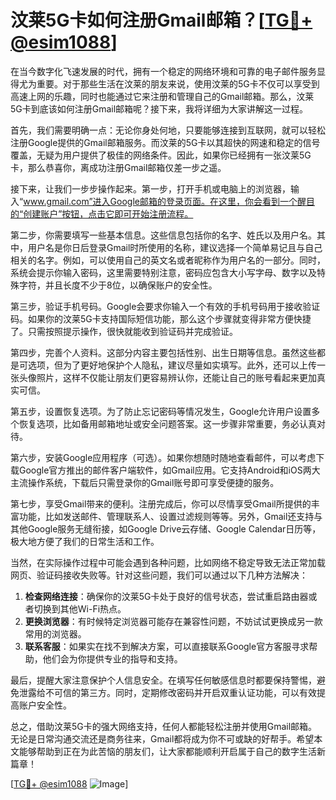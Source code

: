 # 汶莱5G卡如何注册Gmail邮箱？[[TG💪+ @esim1088](https://t.me/s/esim1088)]

在当今数字化飞速发展的时代，拥有一个稳定的网络环境和可靠的电子邮件服务显得尤为重要。对于那些生活在汶莱的朋友来说，使用汶莱的5G卡不仅可以享受到高速上网的乐趣，同时也能通过它来注册和管理自己的Gmail邮箱。那么，汶莱5G卡到底该如何注册Gmail邮箱呢？接下来，我将详细为大家讲解这一过程。

首先，我们需要明确一点：无论你身处何地，只要能够连接到互联网，就可以轻松注册Google提供的Gmail邮箱服务。而汶莱的5G卡以其超快的网速和稳定的信号覆盖，无疑为用户提供了极佳的网络条件。因此，如果你已经拥有一张汶莱5G卡，那么恭喜你，离成功注册Gmail邮箱仅差一步之遥。

接下来，让我们一步步操作起来。第一步，打开手机或电脑上的浏览器，输入“www.gmail.com”进入Google邮箱的登录页面。在这里，你会看到一个醒目的“创建账户”按钮，点击它即可开始注册流程。

第二步，你需要填写一些基本信息。这些信息包括你的名字、姓氏以及用户名。其中，用户名是你日后登录Gmail时所使用的名称，建议选择一个简单易记且与自己相关的名字。例如，可以使用自己的英文名或者昵称作为用户名的一部分。同时，系统会提示你输入密码，这里需要特别注意，密码应包含大小写字母、数字以及特殊字符，并且长度不少于8位，以确保账户的安全性。

第三步，验证手机号码。Google会要求你输入一个有效的手机号码用于接收验证码。如果你的汶莱5G卡支持国际短信功能，那么这个步骤就变得非常方便快捷了。只需按照提示操作，很快就能收到验证码并完成验证。

第四步，完善个人资料。这部分内容主要包括性别、出生日期等信息。虽然这些都是可选项，但为了更好地保护个人隐私，建议尽量如实填写。此外，还可以上传一张头像照片，这样不仅能让朋友们更容易辨认你，还能让自己的账号看起来更加真实可信。

第五步，设置恢复选项。为了防止忘记密码等情况发生，Google允许用户设置多个恢复选项，比如备用邮箱地址或安全问题答案。这一步骤非常重要，务必认真对待。

第六步，安装Google应用程序（可选）。如果你想随时随地查看邮件，可以考虑下载Google官方推出的邮件客户端软件，如Gmail应用。它支持Android和iOS两大主流操作系统，下载后只需登录你的Gmail账号即可享受便捷的服务。

第七步，享受Gmail带来的便利。注册完成后，你可以尽情享受Gmail所提供的丰富功能，比如发送邮件、管理联系人、设置过滤规则等等。另外，Gmail还支持与其他Google服务无缝衔接，如Google Drive云存储、Google Calendar日历等，极大地方便了我们的日常生活和工作。

当然，在实际操作过程中可能会遇到各种问题，比如网络不稳定导致无法正常加载网页、验证码接收失败等。针对这些问题，我们可以通过以下几种方法解决：

1. **检查网络连接**：确保你的汶莱5G卡处于良好的信号状态，尝试重启路由器或者切换到其他Wi-Fi热点。
2. **更换浏览器**：有时候特定浏览器可能存在兼容性问题，不妨试试更换成另一款常用的浏览器。
3. **联系客服**：如果实在找不到解决方案，可以直接联系Google官方客服寻求帮助，他们会为你提供专业的指导和支持。

最后，提醒大家注意保护个人信息安全。在填写任何敏感信息时都要保持警惕，避免泄露给不可信的第三方。同时，定期修改密码并开启双重认证功能，可以有效提高账户安全性。

总之，借助汶莱5G卡的强大网络支持，任何人都能轻松注册并使用Gmail邮箱。无论是日常沟通交流还是商务往来，Gmail都将成为你不可或缺的好帮手。希望本文能够帮助到正在为此苦恼的朋友们，让大家都能顺利开启属于自己的数字生活新篇章！

[[TG💪+ @esim1088](https://t.me/s/esim1088) ![Image](https://i.postimg.cc/4NQfJmqS/Snipaste-2025-05-13-00-14-12.png)]